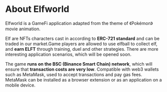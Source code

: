 # About Elfworld

Elfworld is a GameFi application adapted from the theme of 《Pokémon》 movie animation.

Elf are NFTs characters cast in according to **ERC-721 standard** and can be traded in our market.Game players are allowed to use elfball to collect elf, and **earn ELFT** through training, duel and other strategies. There are more interesting application scenarios, which will be opened soon.

The game **runs on the BSC (Binance Smart Chain) network**, which will ensure that **transaction costs are very low**. Compatible with web3 wallets such as MetaMask, used to accept transactions and pay gas fees. MetaMask can be installed as a browser extension or as an application on a mobile device.
